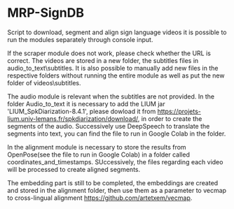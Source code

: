 # MRP-SignDB
Script to download, segment and align sign language videos
it is possible to run the modules separately through console input.

If the scraper module does not work, please check whether the URL is correct. The videos are stored in a new folder, the subtitles files in audio_to_text\subtitles. It is also possible to manually add new files in the respective folders without running the entire module as well as put the new folder of videos\subtitles.

The audio module is relevant when the subtitles are not provided.
In the folder Audio_to_text it is necessary to add the LIUM jar 'LIUM_SpkDiarization-8.4.1', please dowload it from https://projets-lium.univ-lemans.fr/spkdiarization/download/, in order to create the segments of the audio. Successively use DeepSpeech to translate the segments into text, you can find the file to run in Google Colab in the folder.

In the alignment module is necessary to store the results from OpenPose(see the file to run in Google Colab) in a folder called coordinates_and_timestamps. SUccessively, the files regarding each video will be processed to create aligned segments.

The embedding part is still to be completed, the embeddings are created and stored in the alignment folder, then use them as a parameter to vecmap to cross-lingual alignment https://github.com/artetxem/vecmap.
 
